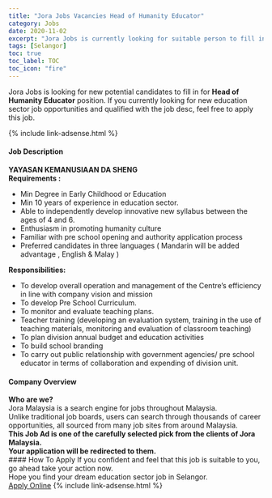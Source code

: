 ```yaml
---
title: "Jora Jobs Vacancies Head of Humanity Educator" 
category: Jobs 
date: 2020-11-02 
excerpt: "Jora Jobs is currently looking for suitable person to fill in the Head of Humanity Educator which positioned at Selangor" 
tags: [Selangor] 
toc: true 
toc_label: TOC 
toc_icon: "fire" 
--- 
```


<p>Jora Jobs is looking for new potential candidates to fill in for <b>Head of Humanity Educator</b> position. If you currently looking for new education sector job opportunities and qualified with the job desc, feel free to apply this job.
</p>{% include link-adsense.html %} 
 <div><div><h4>Job Description</h4></div><div><div><span><div><div><strong>YAYASAN KEMANUSIAAN DA SHENG</strong></div><div><strong>Requirements :</strong></div><div><ul><li>Min Degree in Early Childhood or Education</li><li>Min 10 years of experience in education sector.</li><li>Able to independently develop innovative new syllabus between the ages of 4 and 6.</li><li>Enthusiasm in promoting humanity culture</li><li>Familiar with pre school opening and authority application process</li><li>Preferred candidates in three languages ( Mandarin will be added advantage , English &amp; Malay )</li></ul></div><div><strong>Responsibilities:</strong></div><div><ul><li>To develop overall operation and management of the Centre&#8217;s efficiency&#160; in line with company vision and mission</li><li>To develop Pre School Curriculum.</li><li>To monitor and evaluate teaching plans.</li><li>Teacher training (developing an evaluation system, training in the use of teaching materials, monitoring and evaluation of classroom teaching)</li><li>To plan division annual budget and education activities</li><li>To build school branding</li><li>To carry out public relationship with government agencies/ pre school educator in terms of collaboration and expending of division unit.</li></ul></div></div></span></div></div></div> 
<div><div><h4>Company Overview</h4></div><div><div><span><div><div>
<strong>Who are we?</strong></div>
<div>
	Jora Malaysia is a search engine for jobs throughout Malaysia.<br>
	Unlike traditional job boards, users can search through thousands of career opportunities, all sourced from many job sites from around Malaysia.&#160;</div>
<div>
<div>
<strong>This Job Ad is one of the carefully selected pick from the clients of Jora Malaysia.</strong></div>
<div>
<strong>Your application will be redirected to them.</strong></div>
</div></div></span></div></div></div> 
#### How To Apply 
If you confident and feel that this job is suitable to you, go ahead take your action now. <br/> 
Hope you find your dream education sector job in Selangor. <br/> 
<a href="https://www.jobstreet.com.my/en/job/head-of-humanity-educator-4415447?jobId=jobstreet-my-job-4415447&sectionRank=13&token=0~c1ef67b1-98e9-4a58-8956-7191eb4b39b4&fr=SRP%20View%20In%20New%20Ta" class="btn btn--info" target="_blank" rel="nofollow noopenner">Apply Online</a> 
{% include link-adsense.html %} 